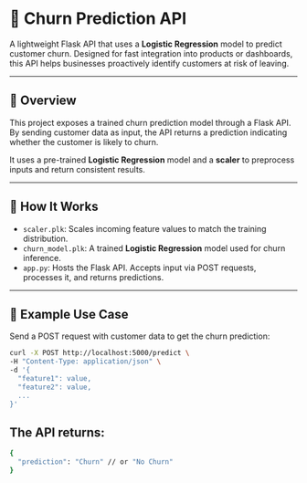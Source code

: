 # 🔮 Churn Prediction API

A lightweight Flask API that uses a **Logistic Regression** model to predict customer churn. Designed for fast integration into products or dashboards, this API helps businesses proactively identify customers at risk of leaving.

---

## 🚀 Overview

This project exposes a trained churn prediction model through a Flask API. By sending customer data as input, the API returns a prediction indicating whether the customer is likely to churn.

It uses a pre-trained **Logistic Regression** model and a **scaler** to preprocess inputs and return consistent results.

---

## 🧠 How It Works

- `scaler.plk`: Scales incoming feature values to match the training distribution.
- `churn_model.plk`: A trained **Logistic Regression** model used for churn inference.
- `app.py`: Hosts the Flask API. Accepts input via POST requests, processes it, and returns predictions.

---

## 🧪 Example Use Case

Send a POST request with customer data to get the churn prediction:

```bash
curl -X POST http://localhost:5000/predict \
-H "Content-Type: application/json" \
-d '{
  "feature1": value,
  "feature2": value,
  ...
}'
```
## The API returns:

```bash
{
  "prediction": "Churn" // or "No Churn"
}
